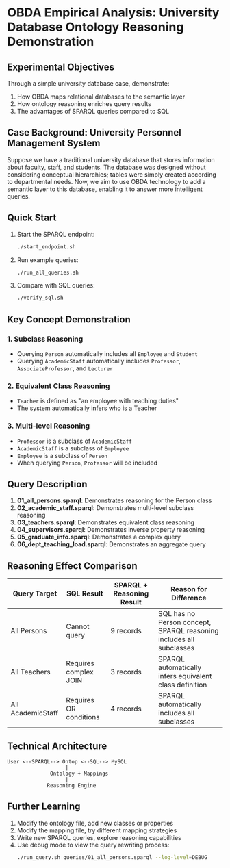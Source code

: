# OBDA Empirical Analysis: University Database Ontology Reasoning Demonstration

## Experimental Objectives

Through a simple university database case, demonstrate:
1. How OBDA maps relational databases to the semantic layer
2. How ontology reasoning enriches query results
3. The advantages of SPARQL queries compared to SQL

## Case Background: University Personnel Management System

Suppose we have a traditional university database that stores information about faculty, staff, and students. The database was designed without considering conceptual hierarchies; tables were simply created according to departmental needs. Now, we aim to use OBDA technology to add a semantic layer to this database, enabling it to answer more intelligent queries.

## Quick Start

1. Start the SPARQL endpoint:
   ```bash
   ./start_endpoint.sh
   ```

2. Run example queries:
   ```bash
   ./run_all_queries.sh
   ```

3. Compare with SQL queries:
   ```bash
   ./verify_sql.sh
   ```

## Key Concept Demonstration

### 1. Subclass Reasoning
- Querying `Person` automatically includes all `Employee` and `Student`
- Querying `AcademicStaff` automatically includes `Professor`, `AssociateProfessor`, and `Lecturer`

### 2. Equivalent Class Reasoning
- `Teacher` is defined as "an employee with teaching duties"
- The system automatically infers who is a Teacher

### 3. Multi-level Reasoning
- `Professor` is a subclass of `AcademicStaff`
- `AcademicStaff` is a subclass of `Employee`
- `Employee` is a subclass of `Person`
- When querying `Person`, `Professor` will be included

## Query Description

1. **01_all_persons.sparql**: Demonstrates reasoning for the Person class
2. **02_academic_staff.sparql**: Demonstrates multi-level subclass reasoning
3. **03_teachers.sparql**: Demonstrates equivalent class reasoning
4. **04_supervisors.sparql**: Demonstrates inverse property reasoning
5. **05_graduate_info.sparql**: Demonstrates a complex query
6. **06_dept_teaching_load.sparql**: Demonstrates an aggregate query

## Reasoning Effect Comparison

| Query Target | SQL Result | SPARQL + Reasoning Result | Reason for Difference |
|--------------|------------|---------------------------|-----------------------|
| All Persons  | Cannot query | 9 records                 | SQL has no Person concept, SPARQL reasoning includes all subclasses |
| All Teachers | Requires complex JOIN | 3 records                 | SPARQL automatically infers equivalent class definition |
| All AcademicStaff | Requires OR conditions | 4 records                 | SPARQL automatically includes all subclasses |

## Technical Architecture

```
User <--SPARQL--> Ontop <--SQL--> MySQL
                   |
              Ontology + Mappings
                   |
             Reasoning Engine
```

## Further Learning

1. Modify the ontology file, add new classes or properties
2. Modify the mapping file, try different mapping strategies
3. Write new SPARQL queries, explore reasoning capabilities
4. Use debug mode to view the query rewriting process:
   ```bash
   ./run_query.sh queries/01_all_persons.sparql --log-level=DEBUG
   ```